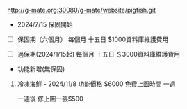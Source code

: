 http://g-mate.org:30080/g-mate/website/pigfish.git

- 2024/7/15 保固開始

- [ ] 保固期（六個月）
每個月 十五日
$1000資料庫維護費用


- [ ] 過保期(2024/1/15起)
每個月 十五日
＄3000資料庫維護費用

- 功能新增(無保固)

1. 冷凍海鮮 - 2024/11/8
    功能價格 $6000
    免費上圖時間 一週

    一週後 修上圖一張$500
